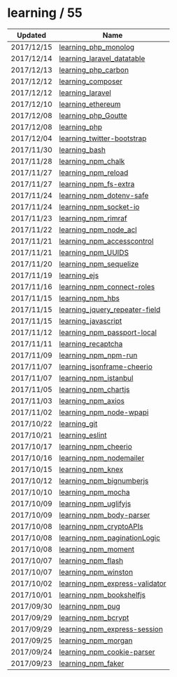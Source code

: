 
  # learning / 55

  | Updated    | Name                                                                                        |
| ---------- | ------------------------------------------------------------------------------------------- |
| 2017/12/15 | [learning_php_monolog](https://github.com/marcpre/learning_php_monolog)                     |
| 2017/12/14 | [learning_laravel_datatable](https://github.com/marcpre/learning_laravel_datatable)         |
| 2017/12/13 | [learning_php_carbon](https://github.com/marcpre/learning_php_carbon)                       |
| 2017/12/12 | [learning_composer](https://github.com/marcpre/learning_composer)                           |
| 2017/12/12 | [learning_laravel](https://github.com/marcpre/learning_laravel)                             |
| 2017/12/10 | [learning_ethereum](https://github.com/marcpre/learning_ethereum)                           |
| 2017/12/08 | [learning_php_Goutte](https://github.com/marcpre/learning_php_Goutte)                       |
| 2017/12/08 | [learning_php](https://github.com/marcpre/learning_php)                                     |
| 2017/12/04 | [learning_twitter-bootstrap](https://github.com/marcpre/learning_twitter_bootstrap)         |
| 2017/11/30 | [learning_bash](https://github.com/marcpre/learning_bash)                                   |
| 2017/11/28 | [learning_npm_chalk](https://github.com/marcpre/learning_npm_chalk)                         |
| 2017/11/27 | [learning_npm_reload](https://github.com/marcpre/learning_npm_reload)                       |
| 2017/11/27 | [learning_npm_fs-extra](https://github.com/marcpre/learning_npm_fs-extra)                   |
| 2017/11/24 | [learning_npm_dotenv-safe](https://github.com/marcpre/learning_npm_dotenv-safe)             |
| 2017/11/24 | [learning_npm_socket-io](https://github.com/marcpre/learning_npm_socket-io)                 |
| 2017/11/23 | [learning_npm_rimraf](https://github.com/marcpre/learning_npm_rimraf)                       |
| 2017/11/22 | [learning_npm_node_acl](https://github.com/marcpre/learning_npm_node_acl)                   |
| 2017/11/21 | [learning_npm_accesscontrol](https://github.com/marcpre/learning_npm_accesscontrol)         |
| 2017/11/21 | [learning_npm_UUIDS](https://github.com/marcpre/learning_npm_UUIDS)                         |
| 2017/11/20 | [learning_npm_sequelize](https://github.com/marcpre/learning_npm_sequelize)                 |
| 2017/11/19 | [learning_ejs](https://github.com/marcpre/learning_ejs)                                     |
| 2017/11/16 | [learning_npm_connect-roles](https://github.com/marcpre/learning_npm_connect-roles)         |
| 2017/11/15 | [learning_npm_hbs](https://github.com/marcpre/learning_npm_hbs)                             |
| 2017/11/15 | [learning_jquery_repeater-field](https://github.com/marcpre/learning_jquery_repeater-field) |
| 2017/11/15 | [learning_javascript](https://github.com/marcpre/learning_javascript)                       |
| 2017/11/12 | [learning_npm_passport-local](https://github.com/marcpre/learning_npm_passport-local)       |
| 2017/11/11 | [learning_recaptcha](https://github.com/marcpre/learning_recaptcha)                         |
| 2017/11/09 | [learning_npm_npm-run](https://github.com/marcpre/learning_npm_npm-run)                     |
| 2017/11/07 | [learning_jsonframe-cheerio](https://github.com/marcpre/learning_jsonframe-cheerio)         |
| 2017/11/07 | [learning_npm_istanbul](https://github.com/marcpre/learning_npm_istanbul)                   |
| 2017/11/05 | [learning_npm_chartjs](https://github.com/marcpre/learning_npm_chartjs)                     |
| 2017/11/03 | [learning_npm_axios](https://github.com/marcpre/learning_npm_axios)                         |
| 2017/11/02 | [learning_npm_node-wpapi](https://github.com/marcpre/learning_npm_node-wpapi)               |
| 2017/10/22 | [learning_git](https://github.com/marcpre/learning_git)                                     |
| 2017/10/21 | [learning_eslint](https://github.com/marcpre/learning_eslint)                               |
| 2017/10/17 | [learning_npm_cheerio](https://github.com/marcpre/learning_npm_cheerio)                     |
| 2017/10/16 | [learning_npm_nodemailer](https://github.com/marcpre/learning_npm_nodemailer)               |
| 2017/10/15 | [learning_npm_knex](https://github.com/marcpre/learning_npm_knex)                           |
| 2017/10/12 | [learning_npm_bignumberjs](https://github.com/marcpre/learning_npm_bignumberjs)             |
| 2017/10/10 | [learning_npm_mocha](https://github.com/marcpre/learning_npm_mocha)                         |
| 2017/10/09 | [learning_npm_uglifyjs](https://github.com/marcpre/learning_npm_uglifyjs)                   |
| 2017/10/09 | [learning_npm_body-parser](https://github.com/marcpre/learning_npm_body-parser)             |
| 2017/10/08 | [learning_npm_cryptoAPIs](https://github.com/marcpre/learning_npm_cryptoAPIs)               |
| 2017/10/08 | [learning_npm_paginationLogic](https://github.com/marcpre/learning_npm_paginationLogic)     |
| 2017/10/08 | [learning_npm_moment](https://github.com/marcpre/learning_npm_moment)                       |
| 2017/10/07 | [learning_npm_flash](https://github.com/marcpre/learning_npm_flash)                         |
| 2017/10/07 | [learning_npm_winston](https://github.com/marcpre/learning_npm_winston)                     |
| 2017/10/02 | [learning_npm_express-validator](https://github.com/marcpre/learning_npm_express-validator) |
| 2017/10/01 | [learning_npm_bookshelfjs](https://github.com/marcpre/learning_npm_bookshelfjs)             |
| 2017/09/30 | [learning_npm_pug](https://github.com/marcpre/learning_npm_pug)                             |
| 2017/09/29 | [learning_npm_bcrypt](https://github.com/marcpre/learning_npm_bcrypt)                       |
| 2017/09/29 | [learning_npm_express-session](https://github.com/marcpre/learning_npm_express-session)     |
| 2017/09/25 | [learning_npm_morgan](https://github.com/marcpre/learning_npm_morgan)                       |
| 2017/09/24 | [learning_npm_cookie-parser](https://github.com/marcpre/learning_npm_cookie-parser)         |
| 2017/09/23 | [learning_npm_faker](https://github.com/marcpre/learning_npm_faker)                         |
  